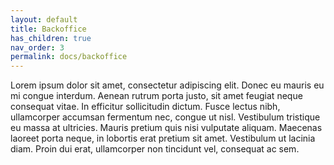 ```yaml
---
layout: default
title: Backoffice
has_children: true
nav_order: 3
permalink: docs/backoffice
---
```


Lorem ipsum dolor sit amet, consectetur adipiscing elit. Donec eu mauris eu mi congue interdum. Aenean rutrum porta justo, sit amet feugiat neque consequat vitae. In efficitur sollicitudin dictum. Fusce lectus nibh, ullamcorper accumsan fermentum nec, congue ut nisl. Vestibulum tristique eu massa at ultricies. Mauris pretium quis nisi vulputate aliquam. Maecenas laoreet porta neque, in lobortis erat pretium sit amet. Vestibulum ut lacinia diam. Proin dui erat, ullamcorper non tincidunt vel, consequat ac sem.

